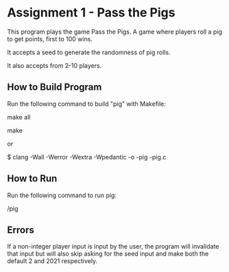 # Assignment 1 - Pass the Pigs

This program plays the game Pass the Pigs.
A game where players roll a pig to get points, first to 100 wins.

It accepts a seed to generate the randomness of pig rolls.

It also accepts from 2-10 players.

## How to Build Program

Run the following command to build "pig" with Makefile:

make all

make

or

$ clang -Wall -Werror -Wextra -Wpedantic -o -pig -pig.c

## How to Run

Run the following command to run pig:

/pig 

## Errors

If a non-integer player input is input by the user, the program will invalidate
that input but will also skip asking for the seed input and make
both the default 2 and 2021 respectively.
